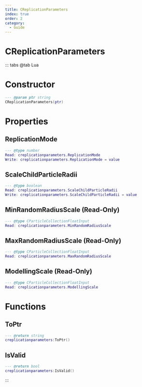 ```yaml
---
title: CReplicationParameters
index: true
order: 2
category:
  - Guide
---
```


# CReplicationParameters

::: tabs
@tab Lua
# Constructor
```lua
--- @param ptr string
CReplicationParameters(ptr)
```
# Properties
## ReplicationMode 
```lua
--- @type number
Read: creplicationparameters.ReplicationMode
Write: creplicationparameters.ReplicationMode = value
```
## ScaleChildParticleRadii 
```lua
--- @type boolean
Read: creplicationparameters.ScaleChildParticleRadii
Write: creplicationparameters.ScaleChildParticleRadii = value
```
## MinRandomRadiusScale (Read-Only)
```lua
--- @type CParticleCollectionFloatInput
Read: creplicationparameters.MinRandomRadiusScale
```
## MaxRandomRadiusScale (Read-Only)
```lua
--- @type CParticleCollectionFloatInput
Read: creplicationparameters.MaxRandomRadiusScale
```
## ModellingScale (Read-Only)
```lua
--- @type CParticleCollectionFloatInput
Read: creplicationparameters.ModellingScale
```
# Functions
## ToPtr
```lua
--- @return string
creplicationparameters:ToPtr()
```
## IsValid
```lua
--- @return bool
creplicationparameters:IsValid()
```

:::